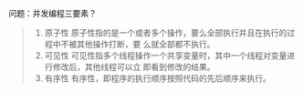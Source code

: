 

问题：并发编程三要素？

> 1. 原子性 原子性指的是一个或者多个操作，要么全部执行并且在执行的过程中不被其他操作打断，要 么就全部都不执行。
> 2. 可见性 可见性指多个线程操作一个共享变量时，其中一个线程对变量进行修改后，其他线程可以立 即看到修改的结果。
> 3. 有序性 有序性，即程序的执行顺序按照代码的先后顺序来执行。